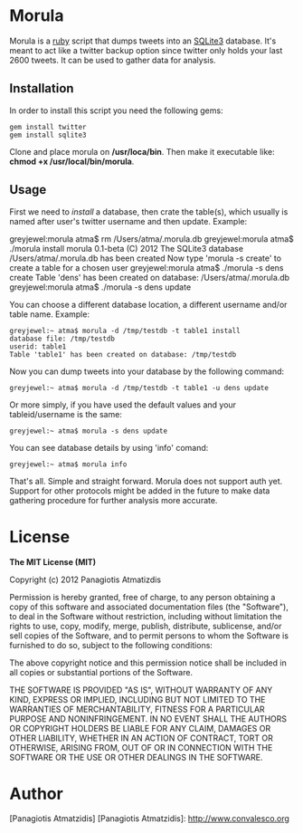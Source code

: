 # Morula
Morula is a [ruby][] script that dumps tweets into an [SQLite3][] database. It's meant to act like a twitter backup option since twitter only holds your last 2600 tweets. It can be used to gather data for analysis.

## Installation 
In order to install this script you need the following gems:
  
    gem install twitter
    gem install sqlite3

Clone and place morula on **/usr/loca/bin**. Then make it executable like: **chmod +x /usr/local/bin/morula**.

## Usage
First we need to *install* a database, then crate the table(s), which usually is named after user's twitter username and then update. Example:

  greyjewel:morula atma$ rm /Users/atma/.morula.db 
  greyjewel:morula atma$ ./morula install
  morula 0.1-beta (C) 2012
  The SQLite3 database /Users/atma/.morula.db has been created
  Now type 'morula -s <username> create' to create a table for a chosen user
  greyjewel:morula atma$ ./morula -s dens create
  Table 'dens' has been created on database: /Users/atma/.morula.db
  greyjewel:morula atma$ ./morula -s dens update


You can choose a different database location, a different username and/or table name. Example:
	
	greyjewel:~ atma$ morula -d /tmp/testdb -t table1 install
	database file: /tmp/testdb
	userid: table1
	Table 'table1' has been created on database: /tmp/testdb

Now you can dump tweets into your database by the following command:
	
	greyjewel:~ atma$ morula -d /tmp/testdb -t table1 -u dens update
	
Or more simply, if you have used the default values and your tableid/username is the same:
	
	greyjewel:~ atma$ morula -s dens update
	
You can see database details by using 'info' comand:
	
	greyjewel:~ atma$ morula info
	
That's all. Simple and straight forward. Morula does not support auth yet. Support for other protocols might be added in the future to make data gathering procedure for further analysis more accurate.

[SQLite3]: http://www.sqlite.org/
[ruby]: http://www.ruby-lang.org/en/

# License
**The MIT License (MIT)**

Copyright (c) 2012 Panagiotis Atmatizdis

Permission is hereby granted, free of charge, to any person obtaining a copy of this software and associated documentation files (the "Software"), to deal in the Software without restriction, including without limitation the rights to use, copy, modify, merge, publish, distribute, sublicense, and/or sell copies of the Software, and to permit persons to whom the Software is furnished to do so, subject to the following conditions:

The above copyright notice and this permission notice shall be included in all copies or substantial portions of the Software.

THE SOFTWARE IS PROVIDED "AS IS", WITHOUT WARRANTY OF ANY KIND, EXPRESS OR IMPLIED, INCLUDING BUT NOT LIMITED TO THE WARRANTIES OF MERCHANTABILITY, FITNESS FOR A PARTICULAR PURPOSE AND NONINFRINGEMENT. IN NO EVENT SHALL THE AUTHORS OR COPYRIGHT HOLDERS BE LIABLE FOR ANY CLAIM, DAMAGES OR OTHER LIABILITY, WHETHER IN AN ACTION OF CONTRACT, TORT OR OTHERWISE, ARISING FROM, OUT OF OR IN CONNECTION WITH THE SOFTWARE OR THE USE OR OTHER DEALINGS IN THE SOFTWARE.

# Author
[Panagiotis Atmatzidis]
[Panagiotis Atmatzidis]: http://www.convalesco.org 
